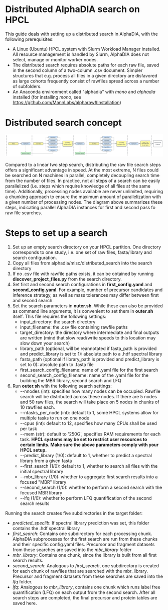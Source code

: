 Distributed AlphaDIA search on HPCL
=================================================

This guide deals with setting up a distributed search in AlphaDIA, with the following prerequisites:
- A Linux (Ubuntu) HPCL system with Slurm Workload Manager installed. All resource management is handled by Slurm, AlphaDIA does not select, manage or monitor worker nodes.
- The distributed search requires absolute paths for each raw file, saved in the second column of a two-column .csv document. Simpler structures that e.g. process all files in a given directory are disfavored as large cohorts frequently consist of rawfiles spread across a number of subfolders.
- An Anaconda environment called "alphadia" with _mono_ and _alphadia_ installed (for installing _mono_, see https://github.com/MannLabs/alpharaw#installation)

Distributed search concept
==========================

![Distributed_Search](../../assets/distributed_search_schematic.svg)

Compared to a linear two step search, distributing the raw file search steps offers a significant advantage in speed. At the most extreme, N files could be searched on N machines in parallel, completely decoupling search time from the number of files. In practice, not all steps of a search can be easily parallelized (i.e. steps which require knowledge of all files at the same time). Additionally, processing nodes available are never unlimited, requiring a chunking approach to ensure the maximum amount of parallelization with a given number of processing nodes. The diagram above summarizes these steps, indicating parallel AlphaDIA instances for first and second pass fo raw file searches.

Steps to set up a search
========================

1. Set up an empty search directory on your HPCL partition. One directory corresponds to one study, i.e. one set of raw files, fasta/library and search configuration.
2. Copy all files from alphadia/misc/distributed_search into the search directory
3. If no .csv file with rawfile paths exists, it can be obtained by running **discover_project_files.py** from the search directory.
4. Set first and second search configurations in **first_config.yaml** and **second_config.yaml**. For example, number of precursor candidates and inference strategy, as well as mass tolerances may differ between first and second search.
5. Set the search parameters in **outer.sh**. While these can also be provided as command line arguments, it is convenient to set them in **outer.sh** itself. This file requires the following settings:
    - input_directory: the search directory
    - input_filename: the .csv file containing rawfile paths
    - target_directory: the directory where intermediate and final outputs are written (mind that slow read/write speeds to this location may slow down your search)
    - library_path (optional, will be reannotated if fasta_path is provided and predict_library is set to 1): absolute path to a .hdf spectral library
    - fasta_path (optional if library_path is provided and predict_library is set to 0): absolute path to .fasta file
    - first_search_config_filename: name of .yaml file for the first search
    - second_search_config_filename: name of the .yaml file for the building the MBR library, second search and LFQ
6. Run **outer.sh** with the following search settings:
    - --nnodes (int): specifies how many nodes can be occupied. Rawfile search will be distributed across these nodes. If there are 5 nodes and 50 raw files, the search will take place on 5 nodes in chunks of 10 rawfiles each.
    - --ntasks_per_node (int): default to 1, some HPCL systems allow for multiple tasks to run on one node
    - --cpus (int): default to 12, specifies how many CPUs shall be used per task
    - --mem (str): default to '250G', specifies RAM requirements for each task.
    **HPCL systems may be set to restrict user resources to certain limits. Make sure the above parameters comply with your HPCL setup.**
    - --predict_library (1/0): default to 1, whether to predict a spectral library from a given fasta
    - --first_search (1/0): default to 1, whether to search all files with the initial spectral library
    - --mbr_library (1/0): whether to aggregate first search results into a focused "MBR" library
    - --second_search (1/0): whether to perform a second search with the focused MBR library
    - --lfq (1/0): whether to perform LFQ quantification of the second search results

Running the search creates five subdirectories in the target folder:

- _predicted_speclib_: If spectral library prediction was set, this folder contains the .hdf spectral library
- _first_search_: Contains one subdirectory for each processing chunk. AlphaDIA subprocesses for the first search are run from these chunks and their specific config.yaml files. Precursor and fragment datasets from these searches are saved into the _mbr_library_ folder
- _mbr_library_: Contains one chunk, since the library is built from all first search results.
- _second_search_: Analogous to _first_search_, one subdirectory is created for each chunk of rawfiles that are searched with the mbr_library. Precursor and fragment datasets from these searches are saved into the _lfq_ folder.
- _lfq_: Analogous to _mbr_library_, contains one chunk which runs label free quantification (LFQ) on each output from the second search. After all search steps are completed, the final precursor and protein tables are saved here.
